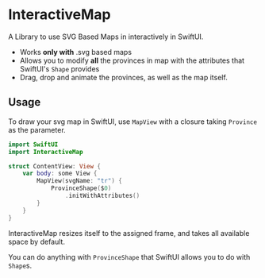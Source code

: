# InteractiveMap

A Library to use SVG Based Maps in interactively in SwiftUI.


- Works **only with** .svg based maps
- Allows you to modify **all** the provinces in map with the attributes that SwiftUI's `Shape` provides
- Drag, drop and animate the provinces, as well as the map itself.


## Usage

To draw your svg map in SwiftUI, use `MapView` with a closure taking `Province` as the parameter.

```swift
import SwiftUI
import InteractiveMap

struct ContentView: View {
    var body: some View {
        MapView(svgName: "tr") {
            ProvinceShape($0)
                .initWithAttributes()
        }
    }
}
```
InteractiveMap resizes itself to the assigned frame, and takes all available space by default.

You can do anything with `ProvinceShape` that SwiftUI allows you to do with `Shape`s.
